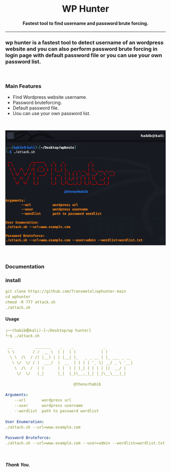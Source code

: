 <h1 align="center">
  WP Hunter
  <br>
</h1>

<h4 align="center">Fastest tool to find username and password brute forcing.</h4>

<hr>

### wp hunter is a fastest tool to detect username of an wordpress website and you can also perform password brute forcing in login page with default password file or you can use your own password list.

<br>

### Main Features
- Find Wordpress website username.
- Password bruteforcing.
- Default password file.
- Uou can use your own password list.


<br>

![wp hunter](./img/img.png)

<br>


### Documentation
### install
```yaml
git clone https://github.com/Transmetal/wphunter-main
cd wphunter
chmod -R 777 attack.sh
./attack.sh
```


#### Usage

```yaml
┌──(habib㉿kali)-[~/Desktop/wp hunter]
└─$ ./attack.sh 

 __          _______    _    _             _            
 \ \        / /  __ \  | |  | |           | |           
  \ \  /\  / /| |__) | | |__| |_   _ _ __ | |_ ___ _ __ 
   \ \/  \/ / |  ___/  |  __  | | | | '_ \| __/ _ \ '__|
    \  /\  /  | |      | |  | | |_| | | | | ||  __/ |   
     \/  \/   |_|      |_|  |_|\__,_|_| |_|\__\___|_|   
                                                        
                              @thenurhabib 

Arguments:
	--url		wordpress url
	--user		wordpress username
	--wordlist	path to password wordlist

User Enumeration:
./attack.sh --url=www.example.com

Password Bruteforce:
./attack.sh --url=www.example.com --user=admin --wordlist=wordlist.txt

```
<br>

##### Thank You.
